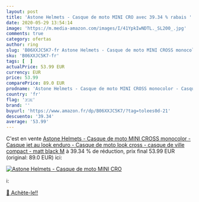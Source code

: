 ```yaml
---
layout: post
title: 'Astone Helmets - Casque de moto MINI CRO avec 39.34 % rabais '
date: 2020-05-29 13:54:14
image: 'https://m.media-amazon.com/images/I/41YpkIwNDTL._SL200_.jpg'
comments: true
category: ofertas
author: ring
slug: 'B06XXJC5K7-fr Astone Helmets - Casque de moto MINI CROSS monocolor -...'
sku: 'B06XXJC5K7-fr'
tags: [  ]
actualPrice: 53.99 EUR
currency: EUR
price: 53.99
comparePrice: 89.0 EUR
prodname: 'Astone Helmets - Casque de moto MINI CROSS monocolor - Casque jet au look enduro - Casque de moto look cross - casque de ville compact - matt black M'
country: 'fr'
flag: '🇫🇷'
brand: ''
buyurl: 'https://www.amazon.fr/dp/B06XXJC5K7/?tag=tolees0d-21'
descuento: '39.34'
average: '53.99'
---
```


C'est en vente [Astone Helmets - Casque de moto MINI CROSS monocolor - Casque jet au look enduro - Casque de moto look cross - casque de ville compact - matt black M](https://www.amazon.fr/dp/B06XXJC5K7/?tag=tolees0d-21)  à  39.34 % de réduction, prix final  53.99 EUR (original: 89.0 EUR) ici:

[![Astone Helmets - Casque de moto MINI CRO](https://m.media-amazon.com/images/I/41YpkIwNDTL._SL200_.jpg)](https://www.amazon.fr/dp/B06XXJC5K7/?tag=tolees0d-21)

ℹ️:


[🛒 Achète-le!!](https://www.amazon.fr/dp/B06XXJC5K7/?tag=tolees0d-21)

